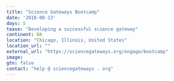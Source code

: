 ```yaml
---
title: "Science Gateways Bootcamp"
date: '2018-08-13'
days: 5
tease: "Developing a successful science gateway"
continent: NA
location: "Chicago, Illinois, United States"
location_url: ""
external_url: "https://sciencegateways.org/engage/bootcamp"
image: 
gtn: false
contact: "help @ sciencegateways . org"
---
```

